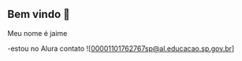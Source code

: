 ## Bem vindo 👋

Meu nome é jaime

-estou no Alura
contato
![00001101762767sp@al.educacao.sp.gov.br]
